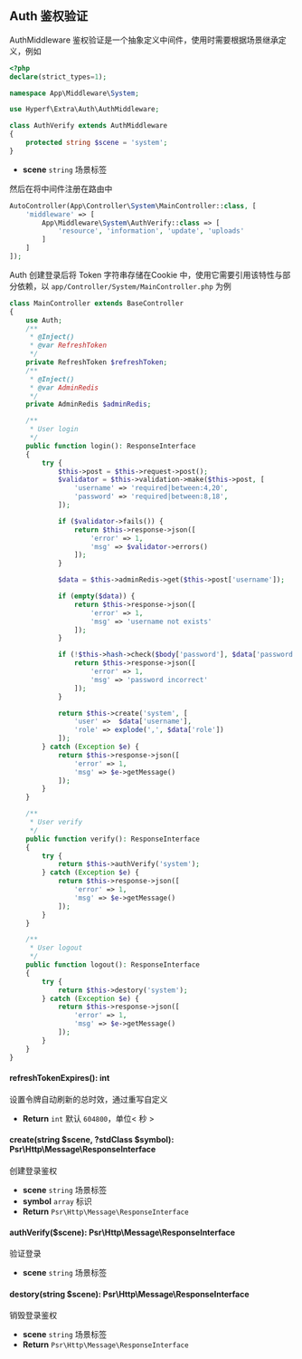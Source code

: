 ## Auth 鉴权验证

AuthMiddleware 鉴权验证是一个抽象定义中间件，使用时需要根据场景继承定义，例如

```php
<?php
declare(strict_types=1);

namespace App\Middleware\System;

use Hyperf\Extra\Auth\AuthMiddleware;

class AuthVerify extends AuthMiddleware
{
    protected string $scene = 'system';
}
```

- **scene** `string` 场景标签

然后在将中间件注册在路由中

```php
AutoController(App\Controller\System\MainController::class, [
    'middleware' => [
        App\Middleware\System\AuthVerify::class => [
            'resource', 'information', 'update', 'uploads'
        ]
    ]
]);
```

Auth 创建登录后将 Token 字符串存储在Cookie 中，使用它需要引用该特性与部分依赖，以 `app/Controller/System/MainController.php` 为例

```php
class MainController extends BaseController
{
    use Auth;
    /**
     * @Inject()
     * @var RefreshToken
     */
    private RefreshToken $refreshToken;
    /**
     * @Inject()
     * @var AdminRedis
     */
    private AdminRedis $adminRedis;

    /**
     * User login
     */
    public function login(): ResponseInterface
    {
        try {
            $this->post = $this->request->post();
            $validator = $this->validation->make($this->post, [
                'username' => 'required|between:4,20',
                'password' => 'required|between:8,18',
            ]);

            if ($validator->fails()) {
                return $this->response->json([
                    'error' => 1,
                    'msg' => $validator->errors()
                ]);
            }

            $data = $this->adminRedis->get($this->post['username']);

            if (empty($data)) {
                return $this->response->json([
                    'error' => 1,
                    'msg' => 'username not exists'
                ]);
            }

            if (!$this->hash->check($body['password'], $data['password'])) {
                return $this->response->json([
                    'error' => 1,
                    'msg' => 'password incorrect'
                ]);
            }

            return $this->create('system', [
                'user' =>  $data['username'],
                'role' => explode(',', $data['role'])
            ]);
        } catch (Exception $e) {
            return $this->response->json([
                'error' => 1,
                'msg' => $e->getMessage()
            ]);
        }
    }

    /**
     * User verify
     */
    public function verify(): ResponseInterface
    {
        try {
            return $this->authVerify('system');
        } catch (Exception $e) {
            return $this->response->json([
                'error' => 1,
                'msg' => $e->getMessage()
            ]);
        }
    }

    /**
     * User logout
     */
    public function logout(): ResponseInterface
    {
        try {
            return $this->destory('system');
        } catch (Exception $e) {
            return $this->response->json([
                'error' => 1,
                'msg' => $e->getMessage()
            ]);
        }
    }
}
```

#### refreshTokenExpires(): int

设置令牌自动刷新的总时效，通过重写自定义

- **Return** `int` 默认 `604800`，单位< 秒 >

#### create(string $scene, ?stdClass $symbol): Psr\Http\Message\ResponseInterface

创建登录鉴权

- **scene** `string` 场景标签
- **symbol** `array` 标识
- **Return** `Psr\Http\Message\ResponseInterface`

#### authVerify($scene): Psr\Http\Message\ResponseInterface

验证登录

- **scene** `string` 场景标签

#### destory(string $scene): Psr\Http\Message\ResponseInterface

销毁登录鉴权

- **scene** `string` 场景标签
- **Return** `Psr\Http\Message\ResponseInterface`